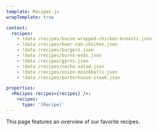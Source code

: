 ```yaml
---
template: Recipes.js
wrapTemplate: true

context:
  recipes:
    - !data /recipes/bacon-wrapped-chicken-breasts.json
    - !data /recipes/beer-can-chicken.json
    - !data /recipes/burgers.json
    - !data /recipes/burnt-ends.json
    - !data /recipes/gyros.json
    - !data /recipes/nacho-salad.json
    - !data /recipes/onion-moinkballs.json
    - !data /recipes/porterhouse-steak.json

properties:
  <Recipes recipes={recipes} />:
    recipes:
      type: '[Recipe]'
---
```

This page features an overview of our favorite recipes.
